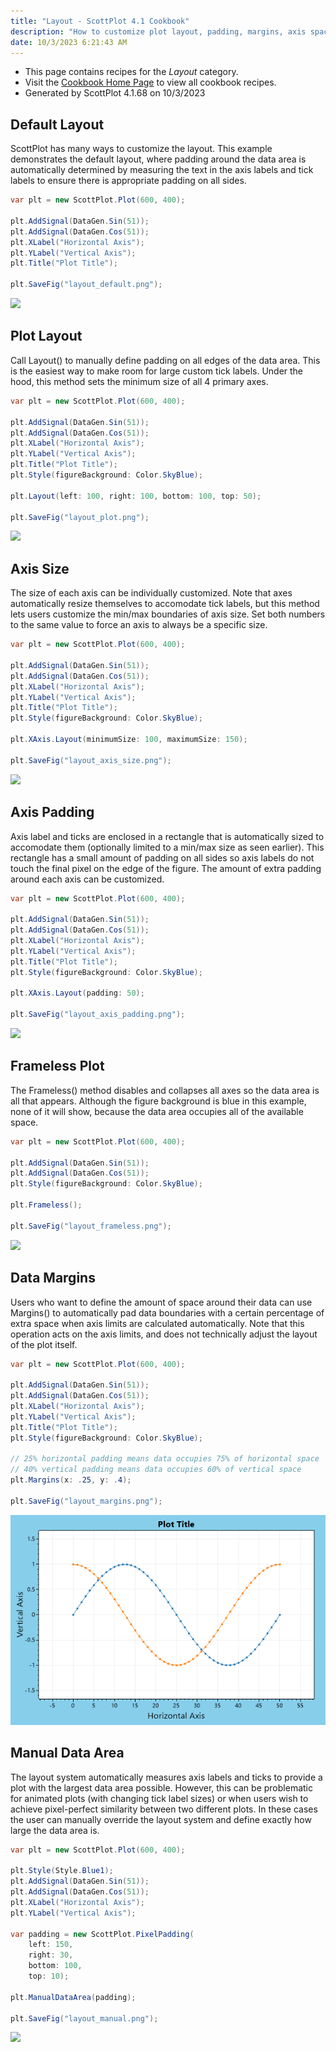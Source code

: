 ```yaml
---
title: "Layout - ScottPlot 4.1 Cookbook"
description: "How to customize plot layout, padding, margins, axis spacing, etc."
date: 10/3/2023 6:21:43 AM
---
```


* This page contains recipes for the _Layout_ category.
* Visit the [Cookbook Home Page](../../) to view all cookbook recipes.
* Generated by ScottPlot 4.1.68 on 10/3/2023
## Default Layout

ScottPlot has many ways to customize the layout. This example demonstrates the default layout, where padding around the data area is automatically determined by measuring the text in the axis labels and tick labels to ensure there is appropriate padding on all sides.

```cs
var plt = new ScottPlot.Plot(600, 400);

plt.AddSignal(DataGen.Sin(51));
plt.AddSignal(DataGen.Cos(51));
plt.XLabel("Horizontal Axis");
plt.YLabel("Vertical Axis");
plt.Title("Plot Title");

plt.SaveFig("layout_default.png");
```

<img src='../../images/layout_default.png' class='d-block mx-auto my-5' />


## Plot Layout

Call Layout() to manually define padding on all edges of the data area. This is the easiest way to make room for large custom tick labels. Under the hood, this method sets the minimum size of all 4 primary axes.

```cs
var plt = new ScottPlot.Plot(600, 400);

plt.AddSignal(DataGen.Sin(51));
plt.AddSignal(DataGen.Cos(51));
plt.XLabel("Horizontal Axis");
plt.YLabel("Vertical Axis");
plt.Title("Plot Title");
plt.Style(figureBackground: Color.SkyBlue);

plt.Layout(left: 100, right: 100, bottom: 100, top: 50);

plt.SaveFig("layout_plot.png");
```

<img src='../../images/layout_plot.png' class='d-block mx-auto my-5' />


## Axis Size

The size of each axis can be individually customized. Note that axes automatically resize themselves to accomodate tick labels, but this method lets users customize the min/max boundaries of axis size. Set both numbers to the same value to force an axis to always be a specific size.

```cs
var plt = new ScottPlot.Plot(600, 400);

plt.AddSignal(DataGen.Sin(51));
plt.AddSignal(DataGen.Cos(51));
plt.XLabel("Horizontal Axis");
plt.YLabel("Vertical Axis");
plt.Title("Plot Title");
plt.Style(figureBackground: Color.SkyBlue);

plt.XAxis.Layout(minimumSize: 100, maximumSize: 150);

plt.SaveFig("layout_axis_size.png");
```

<img src='../../images/layout_axis_size.png' class='d-block mx-auto my-5' />


## Axis Padding

Axis label and ticks are enclosed in a rectangle that is automatically sized to accomodate them (optionally limited to a min/max size as seen earlier). This rectangle has a small amount of padding on all sides so axis labels do not touch the final pixel on the edge of the figure. The amount of extra padding around each axis can be customized.

```cs
var plt = new ScottPlot.Plot(600, 400);

plt.AddSignal(DataGen.Sin(51));
plt.AddSignal(DataGen.Cos(51));
plt.XLabel("Horizontal Axis");
plt.YLabel("Vertical Axis");
plt.Title("Plot Title");
plt.Style(figureBackground: Color.SkyBlue);

plt.XAxis.Layout(padding: 50);

plt.SaveFig("layout_axis_padding.png");
```

<img src='../../images/layout_axis_padding.png' class='d-block mx-auto my-5' />


## Frameless Plot

The Frameless() method disables and collapses all axes so the data area is all that appears. Although the figure background is blue in this example, none of it will show, because the data area occupies all of the available space.

```cs
var plt = new ScottPlot.Plot(600, 400);

plt.AddSignal(DataGen.Sin(51));
plt.AddSignal(DataGen.Cos(51));
plt.Style(figureBackground: Color.SkyBlue);

plt.Frameless();

plt.SaveFig("layout_frameless.png");
```

<img src='../../images/layout_frameless.png' class='d-block mx-auto my-5' />


## Data Margins

Users who want to define the amount of space around their data can use Margins() to automatically pad data boundaries with a certain percentage of extra space when axis limits are calculated automatically. Note that this operation acts on the axis limits, and does not technically adjust the layout of the plot itself.

```cs
var plt = new ScottPlot.Plot(600, 400);

plt.AddSignal(DataGen.Sin(51));
plt.AddSignal(DataGen.Cos(51));
plt.XLabel("Horizontal Axis");
plt.YLabel("Vertical Axis");
plt.Title("Plot Title");
plt.Style(figureBackground: Color.SkyBlue);

// 25% horizontal padding means data occupies 75% of horizontal space
// 40% vertical padding means data occupies 60% of vertical space
plt.Margins(x: .25, y: .4);

plt.SaveFig("layout_margins.png");
```

<img src='../../images/layout_margins.png' class='d-block mx-auto my-5' />


## Manual Data Area

The layout system automatically measures axis labels and ticks to provide a plot with the largest data area possible. However, this can be problematic for animated plots (with changing tick label sizes) or when users wish to achieve pixel-perfect similarity between two different plots. In these cases the user can manually override the layout system and define exactly how large the data area is.

```cs
var plt = new ScottPlot.Plot(600, 400);

plt.Style(Style.Blue1);
plt.AddSignal(DataGen.Sin(51));
plt.AddSignal(DataGen.Cos(51));
plt.XLabel("Horizontal Axis");
plt.YLabel("Vertical Axis");

var padding = new ScottPlot.PixelPadding(
    left: 150,
    right: 30,
    bottom: 100,
    top: 10);

plt.ManualDataArea(padding);

plt.SaveFig("layout_manual.png");
```

<img src='../../images/layout_manual.png' class='d-block mx-auto my-5' />




